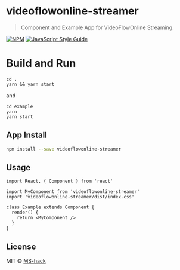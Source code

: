 # videoflowonline-streamer

> Component and Example App for VideoFlowOnline Streaming. 

[![NPM](https://img.shields.io/npm/v/videoflowonline-streamer.svg)](https://www.npmjs.com/package/videoflowonline-streamer) [![JavaScript Style Guide](https://img.shields.io/badge/code_style-standard-brightgreen.svg)](https://standardjs.com)

# Build and Run
```
cd .
yarn && yarn start
```
and
```
cd example
yarn 
yarn start
```


## App Install

```bash
npm install --save videoflowonline-streamer
```

## Usage

```tsx
import React, { Component } from 'react'

import MyComponent from 'videoflowonline-streamer'
import 'videoflowonline-streamer/dist/index.css'

class Example extends Component {
  render() {
    return <MyComponent />
  }
}
```

## License

MIT © [MS-hack](https://github.com/MS-hack)

